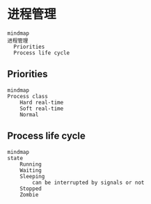 # 进程管理

```{mermaid}
mindmap
进程管理
  Priorities
  Process life cycle
```

## Priorities

```{mermaid}
mindmap
Process class
    Hard real-time
    Soft real-time
    Normal
```

## Process life cycle

```{mermaid}
mindmap
state
    Running
    Waiting
    Sleeping
        can be interrupted by signals or not
    Stopped
    Zombie
```